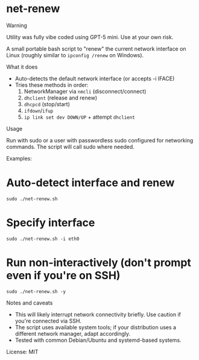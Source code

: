 net-renew
=========

> [!WARNING]
> Utility was fully vibe coded using GPT-5 mini.  Use at your own risk.

A small portable bash script to "renew" the current network interface on Linux (roughly similar to `ipconfig /renew` on Windows).

What it does
- Auto-detects the default network interface (or accepts -i IFACE)
- Tries these methods in order:
  1. NetworkManager via `nmcli` (disconnect/connect)
  2. `dhclient` (release and renew)
  3. `dhcpcd` (stop/start)
  4. `ifdown`/`ifup`
  5. `ip link set dev DOWN/UP` + attempt `dhclient`

Usage

Run with sudo or a user with passwordless sudo configured for networking commands. The script will call sudo where needed.

Examples:

  # Auto-detect interface and renew
  `sudo ./net-renew.sh`

  # Specify interface
  `sudo ./net-renew.sh -i eth0`

  # Run non-interactively (don't prompt even if you're on SSH)
  `sudo ./net-renew.sh -y`

Notes and caveats
- This will likely interrupt network connectivity briefly. Use caution if you're connected via SSH.
- The script uses available system tools; if your distribution uses a different network manager, adapt accordingly.
- Tested with common Debian/Ubuntu and systemd-based systems.

License: MIT
